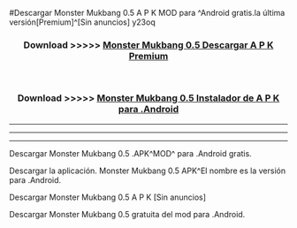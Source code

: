 #Descargar Monster Mukbang 0.5 A P K MOD para ^Android gratis.la última versión[Premium]^[Sin anuncios] y23oq



<div align="center">
<h3>Download >>>>> <a href="https://es-web.web.app/?es= Monster Mukbang 0.5">Monster Mukbang 0.5 Descargar A P K Premium</a></h3><br>

<h3>Download >>>>> <a href="https://es-web.web.app/?es= Monster Mukbang 0.5">Monster Mukbang 0.5 Instalador de A P K para .Android</a></h3>
</div>


----------------------------------------------------------

----------------------------------------------------------

----------------------------------------------------------

Descargar Monster Mukbang 0.5 .APK^MOD^ para .Android gratis.

Descargar la aplicación. Monster Mukbang 0.5 APK^El nombre es la versión para .Android.

Descargar Monster Mukbang 0.5 A P K [Sin anuncios]

Descargar Monster Mukbang 0.5 gratuita del mod para .Android.